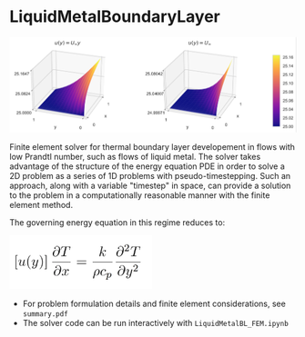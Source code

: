 # LiquidMetalBoundaryLayer

![BL Logo](https://github.com/CorbinFoucart/LiquidMetalBoundaryLayer/raw/master/img/BL_image.png)

Finite element solver for thermal boundary layer developement in flows with low Prandtl number, such
as flows of liquid metal. The solver takes advantage of the structure of the energy equation PDE in
order to solve a 2D problem as a series of 1D problems with pseudo-timestepping.  Such an approach,
along with a variable "timestep" in space, can provide a solution to the problem in a
computationally reasonable manner with the finite element method.

The governing energy equation in this regime reduces to:

<img src="https://github.com/CorbinFoucart/LiquidMetalBoundaryLayer/raw/master/img/eq.png" width="250">

- For problem formulation details and finite element considerations, see `summary.pdf`
- The solver code can be run interactively with `LiquidMetalBL_FEM.ipynb`

